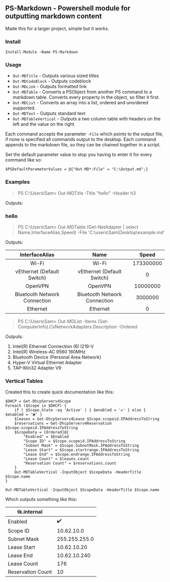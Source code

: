 ## PS-Markdown - Powershell module for outputting markdown content

Made this for a larger project, simple but it works. 

### Install

`Install-Module -Name PS-Markdown`

### Usage
* `Out-MDTitle` - Outputs various sized titles
* `Out-MDCodeBlock` - Outputs codeblock
* `Out-MDLink` - Outputs formatted link
* `Out-MDTable` - Converts a PSObject from another PS command to a markdown table. Converts every property in the object, so filter it first.
* `Out-MDList` - Converts an array into a list, ordered and unordered supported.
* `Out-MDText` - Outputs standard text 
* `Out-MDTableVertical` - Outputs a two column table with headers on the left and the value on the right. 

Each command accepts the parameter `-File` which points to the output file, if none is specified all commands output to the desktop. Each command appends to the markdown file, so they can be chained together in a script. 

Set the default parameter value to stop you having to enter it for every command like so:

`$PSDefaultParameterValues = @{"Out-MD*:File" = "C:\Output.md";}`

### Examples

> PS C:\Users\Sam> Out-MDTitle -Title "hello" -Header h3

Outputs:
### hello

> PS C:\Users\Sam> Out-MDTable (Get-NetAdapter | select Name,InterfaceAlias,Speed) -File 'C:\users\Sam\Desktop\example.md'

Outputs:

|InterfaceAlias|Name|Speed|
|:-:|:-:|:-:|
Wi-Fi|Wi-Fi|173300000|
vEthernet (Default Switch)|vEthernet (Default Switch)|0|
OpenVPN|OpenVPN|10000000|
Bluetooth Network Connection|Bluetooth Network Connection|3000000|
Ethernet|Ethernet|0|

> PS C:\Users\Sam> Out-MDList -Items (Get-ComputerInfo).CsNetworkAdapters.Description -Ordered

Outputs:

1. Intel(R) Ethernet Connection (6) I219-V
2. Intel(R) Wireless-AC 9560 160MHz
3. Bluetooth Device (Personal Area Network)
4. Hyper-V Virtual Ethernet Adapter
5. TAP-Win32 Adapter V9

### Vertical Tables
Created this to create quick documentation like this:

```
$DHCP = Get-DhcpServerv4Scope
Foreach ($Scope in $DHCP) {
    if ( $Scope.State -eq 'Active' ) { $enabled = '✔️' } else { $enabled = '❌' } 
    $leases = Get-DhcpServerv4Lease $Scope.scopeid.IPAddressToString
    $reservations = Get-DhcpServerv4Reservation $Scope.scopeid.IPAddressToString
    $ScopeData = [Ordered]@{
        "Enabled" = $Enabled
        "Scope ID" = $Scope.scopeid.IPAddressToString
        "Subnet Mask" = $Scope.SubnetMask.IPAddressToString
        "Lease Start" = $Scope.startrange.IPAddressToString
        "Lease End" = $Scope.endrange.IPAddressToString
        "Lease Count" = $leases.count
        "Reservation Count" = $reservations.count
    }
    Out-MDTableVertical -InputObject $ScopeData -HeaderTitle $Scope.name
}

Out-MDTableVertical -InputObject $ScopeData -HeaderTitle $Scope.name
```
Which outputs something like this:

| tk.internal ||
|-|-|
|Enabled|✔️|
|Scope ID|10.62.10.0|
|Subnet Mask|255.255.255.0|
|Lease Start|10.62.10.20|
|Lease End|10.62.10.240|
|Lease Count|176|
|Reservation Count|10|